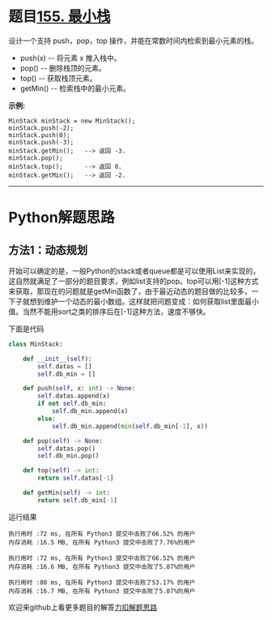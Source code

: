 # 题目[155. 最小栈](https://leetcode-cn.com/problems/min-stack/)

设计一个支持 push，pop，top 操作，并能在常数时间内检索到最小元素的栈。

- push(x) -- 将元素 x 推入栈中。
- pop() -- 删除栈顶的元素。
- top() -- 获取栈顶元素。
- getMin() -- 检索栈中的最小元素。

**示例:**

```
MinStack minStack = new MinStack();
minStack.push(-2);
minStack.push(0);
minStack.push(-3);
minStack.getMin();   --> 返回 -3.
minStack.pop();
minStack.top();      --> 返回 0.
minStack.getMin();   --> 返回 -2.
```

*****

# Python解题思路

## 方法1：动态规划

开始可以确定的是，一般Python的stack或者queue都是可以使用List来实现的，这自然就满足了一部分的题目要求，例如list支持的pop。top可以用[-1]这种方式来获取，那现在的问题就是getMin函数了，由于最近动态的题目做的比较多，一下子就想到维护一个动态的最小数组。这样就把问题变成：如何获取list里面最小值。当然不能用sort之类的排序后在[-1]这种方法，速度不够快。

下面是代码

```python
class MinStack:

    def __init__(self):
        self.datas = []
        self.db_min = []

    def push(self, x: int) -> None:
        self.datas.append(x)
        if not self.db_min:
            self.db_min.append(x)
        else:
            self.db_min.append(min(self.db_min[-1], x))

    def pop(self) -> None:
        self.datas.pop()
        self.db_min.pop()

    def top(self) -> int:
        return self.datas[-1]

    def getMin(self) -> int:
        return self.db_min[-1]
```

运行结果

```
执行用时 :72 ms, 在所有 Python3 提交中击败了66.52% 的用户
内存消耗 :16.5 MB, 在所有 Python3 提交中击败了7.76%的用户

执行用时 :72 ms, 在所有 Python3 提交中击败了66.52% 的用户
内存消耗 :16.6 MB, 在所有 Python3 提交中击败了5.07%的用户

执行用时 :80 ms, 在所有 Python3 提交中击败了53.17% 的用户
内存消耗 :16.7 MB, 在所有 Python3 提交中击败了5.07%的用户
```

欢迎来github上看更多题目的解答[力扣解题思路](https://github.com/WRAllen/LeetCode)

  